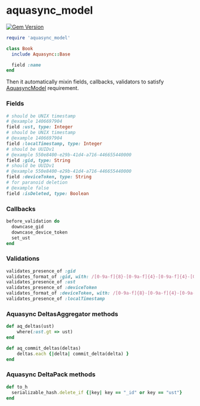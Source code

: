 aquasync_model
===================

[![Gem Version](https://badge.fury.io/rb/aquasync_model.svg)](http://badge.fury.io/rb/aquasync_model)

```rb
require 'aquasync_model'

class Book
  include Aquasync::Base

  field :name
end
```

Then it automatically mixin fields, callbacks, validators to satisfy [AquasyncModel](https://github.com/AQAquamarine/aquasync-protocol/blob/master/aquasync-model.md) requirement.

### Fields

```rb
# should be UNIX timestamp
# @example 1406697904
field :ust, type: Integer
# should be UNIX timestamp
# @example 1406697904
field :localTimestamp, type: Integer
# should be UUIDv1
# @example 550e8400-e29b-41d4-a716-446655440000
field :gid, type: String
# should be UUIDv1
# @example 550e8400-e29b-41d4-a716-446655440000
field :deviceToken, type: String
# for paranoid deletion
# @example false
field :isDeleted, type: Boolean
```

### Callbacks

```rb
before_validation do
  downcase_gid
  downcase_device_token
  set_ust
end
```

### Validations

```rb
validates_presence_of :gid
validates_format_of :gid, with: /[0-9a-f]{8}-[0-9a-f]{4}-[0-9a-f]{4}-[0-9a-f]{4}-[0-9a-f]{12}/
validates_presence_of :ust
validates_presence_of :deviceToken
validates_format_of :deviceToken, with: /[0-9a-f]{8}-[0-9a-f]{4}-[0-9a-f]{4}-[0-9a-f]{4}-[0-9a-f]{12}/
validates_presence_of :localTimestamp
```

### Aquasync DeltasAggregator methods

```rb
def aq_deltas(ust)
    where(:ust.gt => ust)
end

def aq_commit_deltas(deltas)
    deltas.each {|delta| commit_delta(delta) }
end
```

### Aquasync DeltaPack methods

```rb
def to_h
  serializable_hash.delete_if {|key| key == "_id" or key == "ust"}
end
```